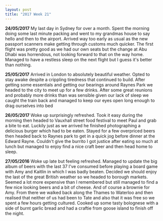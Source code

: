 ```yaml
---
layout: post
title: "2017 Week 21"
---
```


**24/05/2017** My last day in Sydney for over a month. Spent the morning doing some last minute packing and went to my grandmas house to say hello and then to the airport. Arrived way too early as usual as the new passport scanners make getting through customs much quicker. The first flight was pretty good as we had our own seats but the change at Abu Dhabi was horrendous, not looking forward to that on the way home. Managed to have a restless sleep on the next flight but I guess it's better than nothing.

**25/05/2017** Arrived in London to absolutely beautiful weather. Opted  to stay awake despite a crippling tiredness that continued to build. After getting some essentials and getting our bearings around Raynes Park we headed to the city to meet up for a few drinks. After some great reunions and probably more drinks than was sensible given our lack of sleep we caught the train back and managed to keep our eyes open long enough to drag ourselves into bed

**26/05/2017** Woke up surprisingly refreshed. Took it easy during the morning then headed to Vauxhall street food festival to meet Paul and grab a bite to eat. Luckily just as we arrived he finished photographing a delicious burger which had to be eaten. Stayed for a few overpriced beers then headed back to Raynes park to get in a quick jog before dinner at the Edward Rayne. Couldn't give the burrito I got justice after eating so much at lunch but managed to enjoy find a nice craft beer and then head home to sleep.

**27/05/2016** Woke up late but feeling refreshed. Managed to update the big album of beers with the last 37 I've consumed before playing a board game with Amy and Kaitlin in which I was badly beaten. Decided we should enjoy the last of the great British weather so we headed to borough markets. Seemed a lot more expensive than I remembered but still managed to find a few nice looking beers and a bit of cheese. And of course a brownie for Amy. From there we walked back along the Thames to Waterloo and then realised that neither of us had been to Tate and also that it was free so we spent a few hours getting cultured. Cooked up some tasty bolognese with a side of burnt garlic bread and had a craftie from goose island to finish off the night.